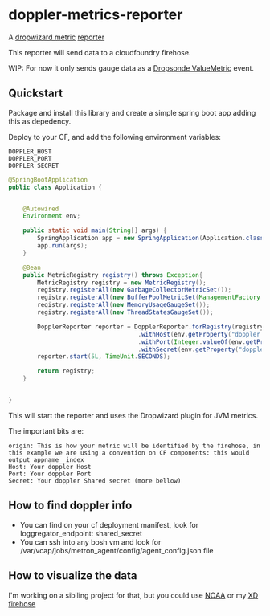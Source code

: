 # doppler-metrics-reporter

A [dropwizard metric](https://dropwizard.github.io/metrics/3.1.0/) [reporter](https://dropwizard.github.io/metrics/3.1.0/manual/third-party/)

This reporter will send data to a cloudfoundry firehose.

WIP: For now it only sends gauge data as a [Dropsonde ValueMetric](https://github.com/cloudfoundry/dropsonde-protocol/blob/master/events/README.md#events.ValueMetric) event.

## Quickstart

Package and install this library and create a simple spring boot app adding this as depedency. 

Deploy to your CF, and add the following environment variables:
```
DOPPLER_HOST
DOPPLER_PORT
DOPPLER_SECRET
```

``` java
@SpringBootApplication
public class Application {


    @Autowired
    Environment env;

    public static void main(String[] args) {
        SpringApplication app = new SpringApplication(Application.class);
        app.run(args);
    }

    @Bean
    public MetricRegistry registry() throws Exception{
        MetricRegistry registry = new MetricRegistry();
        registry.registerAll(new GarbageCollectorMetricSet());
        registry.registerAll(new BufferPoolMetricSet(ManagementFactory.getPlatformMBeanServer()));
        registry.registerAll(new MemoryUsageGaugeSet());
        registry.registerAll(new ThreadStatesGaugeSet());

        DopplerReporter reporter = DopplerReporter.forRegistry(registry).withOrigin(env.getProperty("cloud.application.name")+"__"+env.getProperty("cloud.application.instance_index"))
                                    .withHost(env.getProperty("doppler.host"))
                                    .withPort(Integer.valueOf(env.getProperty("doppler.port")))
                                    .withSecret(env.getProperty("doppler.secret")).build();
        reporter.start(5L, TimeUnit.SECONDS);

        return registry;
    }


}
```

This will start the reporter and uses the Dropwizard plugin for JVM metrics.


The important bits are:

```
origin: This is how your metric will be identified by the firehose, in this example we are using a convention on CF components: this would output appname__index
Host: Your doppler Host
Port: Your doppler Port
Secret: Your doppler Shared secret (more bellow)
```

## How to find doppler info

 * You can find on your cf deployment manifest, look for loggregator_endpoint: shared_secret
 * You can ssh into any bosh vm and look for /var/vcap/jobs/metron_agent/config/agent_config.json file

## How to visualize the data

I'm working on a sibiling project for that, but you could use [NOAA](https://github.com/cloudfoundry/noaa) or my [XD firehose](https://github.com/viniciusccarvalho/xd-firehose)
 
